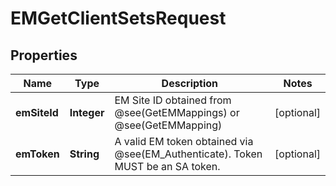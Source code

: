 

# EMGetClientSetsRequest


## Properties

| Name | Type | Description | Notes |
|------------ | ------------- | ------------- | -------------|
|**emSiteId** | **Integer** | EM Site ID obtained from @see(GetEMMappings) or @see(GetEMMapping) |  [optional] |
|**emToken** | **String** | A valid EM token obtained via @see(EM_Authenticate).  Token MUST be an SA token. |  [optional] |




